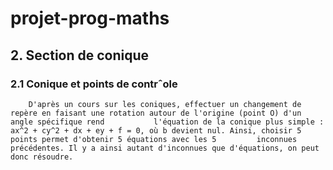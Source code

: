 # projet-prog-maths

## 2. Section de conique
  ### 2.1 Conique et points de contrˆole
        D'après un cours sur les coniques, effectuer un changement de repère en faisant une rotation autour de l'origine (point O) d'un angle spécifique rend           l'équation de la conique plus simple : ax^2 + cy^2 + dx + ey + f = 0, où b devient nul. Ainsi, choisir 5 points permet d'obtenir 5 équations avec les 5         inconnues précédentes. Il y a ainsi autant d'inconnues que d'équations, on peut donc résoudre.
